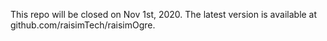 This repo will be closed on Nov 1st, 2020. The latest version is available at github.com/raisimTech/raisimOgre.
